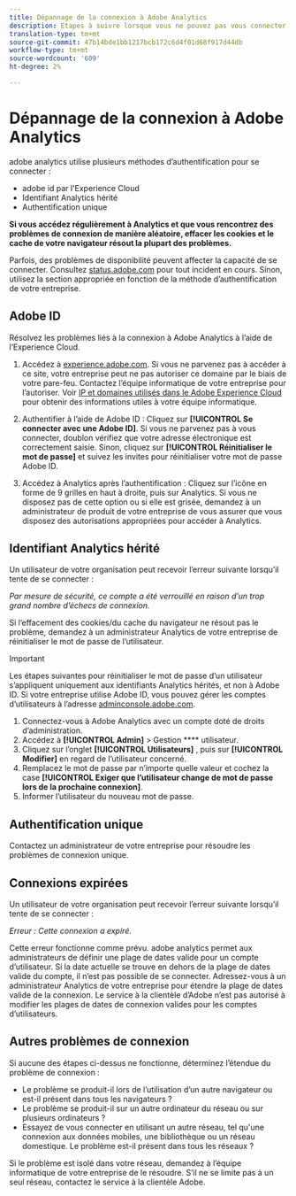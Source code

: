 ```yaml
---
title: Dépannage de la connexion à Adobe Analytics
description: Etapes à suivre lorsque vous ne pouvez pas vous connecter à Adobe Analytics.
translation-type: tm+mt
source-git-commit: 47b14bde1bb1217bcb172c6d4f01d68f917d44db
workflow-type: tm+mt
source-wordcount: '609'
ht-degree: 2%

---
```



# Dépannage de la connexion à Adobe Analytics

adobe analytics utilise plusieurs méthodes d’authentification pour se connecter :

* adobe id par l&#39;Experience Cloud
* Identifiant Analytics hérité
* Authentification unique

**Si vous accédez régulièrement à Analytics et que vous rencontrez des problèmes de connexion de manière aléatoire, effacer les cookies et le cache de votre navigateur résout la plupart des problèmes.**

Parfois, des problèmes de disponibilité peuvent affecter la capacité de se connecter. Consultez [status.adobe.com](https://status.adobe.com) pour tout incident en cours. Sinon, utilisez la section appropriée en fonction de la méthode d’authentification de votre entreprise.

## Adobe ID

Résolvez les problèmes liés à la connexion à Adobe Analytics à l’aide de l’Experience Cloud.

1. Accédez à [experience.adobe.com](https://experience.adobe.com). Si vous ne parvenez pas à accéder à ce site, votre entreprise peut ne pas autoriser ce domaine par le biais de votre pare-feu. Contactez l’équipe informatique de votre entreprise pour l’autoriser. Voir [IP et domaines utilisés dans le Adobe Experience Cloud](https://helpx.adobe.com/fr/analytics/kb/adobe-ip-addresses.html) pour obtenir des informations utiles à votre équipe informatique.

2. Authentifier à l’aide de Adobe ID : Cliquez sur **[!UICONTROL Se connecter avec une Adobe ID]**. Si vous ne parvenez pas à vous connecter, doublon vérifiez que votre adresse électronique est correctement saisie. Sinon, cliquez sur **[!UICONTROL Réinitialiser le mot de passe]** et suivez les invites pour réinitialiser votre mot de passe Adobe ID.

3. Accédez à Analytics après l’authentification : Cliquez sur l’icône en forme de 9 grilles en haut à droite, puis sur Analytics. Si vous ne disposez pas de cette option ou si elle est grisée, demandez à un administrateur de produit de votre entreprise de vous assurer que vous disposez des autorisations appropriées pour accéder à Analytics.

## Identifiant Analytics hérité

Un utilisateur de votre organisation peut recevoir l’erreur suivante lorsqu’il tente de se connecter :

*Par mesure de sécurité, ce compte a été verrouillé en raison d’un trop grand nombre d’échecs de connexion.*

Si l’effacement des cookies/du cache du navigateur ne résout pas le problème, demandez à un administrateur Analytics de votre entreprise de réinitialiser le mot de passe de l’utilisateur.

>[!IMPORTANT]
>
>Les étapes suivantes pour réinitialiser le mot de passe d’un utilisateur s’appliquent uniquement aux identifiants Analytics hérités, et non à Adobe ID. Si votre entreprise utilise Adobe ID, vous pouvez gérer les comptes d’utilisateurs à l’adresse [adminconsole.adobe.com](https://adminconsole.adobe.com).

1. Connectez-vous à Adobe Analytics avec un compte doté de droits d’administration.
2. Accédez à **[!UICONTROL Admin]** > Gestion **** utilisateur.
3. Cliquez sur l’onglet **[!UICONTROL Utilisateurs]** , puis sur **[!UICONTROL Modifier]** en regard de l’utilisateur concerné.
4. Remplacez le mot de passe par n’importe quelle valeur et cochez la case **[!UICONTROL Exiger que l’utilisateur change de mot de passe lors de la prochaine connexion]**.
5. Informer l’utilisateur du nouveau mot de passe.

## Authentification unique

Contactez un administrateur de votre entreprise pour résoudre les problèmes de connexion unique.

## Connexions expirées

Un utilisateur de votre organisation peut recevoir l’erreur suivante lorsqu’il tente de se connecter :

*Erreur : Cette connexion a expiré.*

Cette erreur fonctionne comme prévu. adobe analytics permet aux administrateurs de définir une plage de dates valide pour un compte d’utilisateur. Si la date actuelle se trouve en dehors de la plage de dates valide du compte, il n’est pas possible de se connecter. Adressez-vous à un administrateur Analytics de votre entreprise pour étendre la plage de dates valide de la connexion. Le service à la clientèle d’Adobe n’est pas autorisé à modifier les plages de dates de connexion valides pour les comptes d’utilisateurs.

## Autres problèmes de connexion

Si aucune des étapes ci-dessus ne fonctionne, déterminez l’étendue du problème de connexion :

* Le problème se produit-il lors de l’utilisation d’un autre navigateur ou est-il présent dans tous les navigateurs ?
* Le problème se produit-il sur un autre ordinateur du réseau ou sur plusieurs ordinateurs ?
* Essayez de vous connecter en utilisant un autre réseau, tel qu&#39;une connexion aux données mobiles, une bibliothèque ou un réseau domestique. Le problème est-il présent dans tous les réseaux ?

Si le problème est isolé dans votre réseau, demandez à l’équipe informatique de votre entreprise de le résoudre. S’il ne se limite pas à un seul réseau, contactez le service à la clientèle Adobe.

